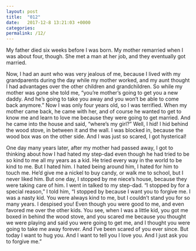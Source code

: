 ```yaml
---
layout: post
title:  "012"
date:   2017-12-8 13:21:03 +0000
categories: 
permalink: /12/
---
```



My father died six weeks before I was born. My mother remarried when I was about four, though. She met a man at her job, and they eventually got married.

Now, I had an aunt who was very jealous of me, because I lived with my grandparents during the day while my mother worked, and my aunt thought I had advantages over the other children and grandchildren. So while my mother was gone she told me, “you’re mother’s going to get you a new daddy. And he’s going to take you away and you won’t be able to come back anymore.” Now I was only four years old, so I was terrified. When my mother came back, he came with her, and of course he wanted to get to know me and learn to love me because they were going to get married. And he came into the house and said, “where’s my girl?” Well, I hid! I hid behind the wood stove, in between it and the wall. I was blocked in, because the wood box was on the other side. And I was just so scared, I got hysterical!

One day many years later, after my mother had passed away, I got to thinking about how I had hated my step-dad even though he had tried to be so kind to me all my years as a kid. He tried every way in the world to be kind to me. But I hated him. I hated being around him, I hated for him to touch me. He’d give me a nickel to buy candy, or walk me to school, but I never liked him. But one day, I stopped by me niece’s house, because they were taking care of him. I went in talked to my step-dad. “I stopped by for a special reason,” I told him, “I stopped by because I want you to forgive me. I was a nasty kid. You were always kind to me, but I couldn’t stand you for so many years. I despised you! Even though you were good to me, and even favored me over the other kids. You see, when I was a little kid, you got me boxed in behind the wood stove, and you scared me because you thought we were playing and said you were going to get me, and I thought you were going to take me away forever. And I’ve been scared of you ever since. But today I want to hug you. And I want to tell you I love you. And I just ask you to forgive me.”

